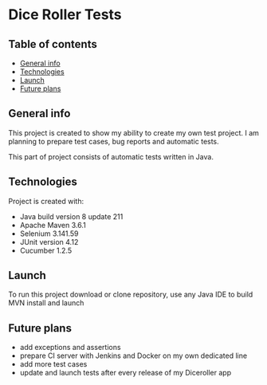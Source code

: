 # Dice Roller Tests
## Table of contents
* [General info](#general-info)
* [Technologies](#technologies)
* [Launch](#setup)
* [Future plans](#future-plans)

## General info
This project is created to show my ability to create my own test project. I am planning to prepare test cases, bug reports and automatic tests.

This part of project consists of automatic tests written in Java. 
	
## Technologies
Project is created with:
* Java build version 8 update 211
* Apache Maven 3.6.1
* Selenium 3.141.59
* JUnit version 4.12
* Cucumber 1.2.5

	
## Launch
To run this project download or clone repository, use any Java IDE to build MVN install and launch

## Future plans
* add exceptions and assertions
* prepare CI server with Jenkins and Docker on my own dedicated line
* add more test cases
* update and launch tests after every release of my Diceroller app
